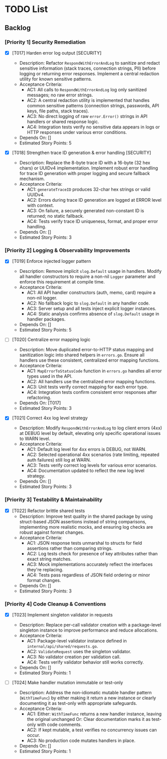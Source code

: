 # TODO List

## Backlog

### [Priority 1] Security Remediation
- [x] [T017] Harden error log output [SECURITY]
  - Description: Refactor `RespondWithErrorAndLog` to sanitize and redact sensitive information (stack traces, connection strings, PII) before logging or returning error responses. Implement a central redaction utility for known sensitive patterns.
  - Acceptance Criteria:
    - AC1: All calls to `RespondWithErrorAndLog` log only sanitized messages; no raw error strings.
    - AC2: A central redaction utility is implemented that handles common sensitive patterns (connection strings, passwords, API keys, file paths, stack traces).
    - AC3: No direct logging of raw `error.Error()` strings in API handlers or shared response logic.
    - AC4: Integration tests verify no sensitive data appears in logs or HTTP responses under various error conditions.
  - Depends On: []
  - Estimated Story Points: 5

- [x] [T018] Strengthen trace ID generation & error handling [SECURITY]
  - Description: Replace the 8-byte trace ID with a 16-byte (32 hex chars) or UUIDv4 implementation. Implement robust error handling for trace ID generation with proper logging and secure fallback mechanism.
  - Acceptance Criteria:
    - AC1: `generateTraceID` produces 32-char hex strings or valid UUIDv4.
    - AC2: Errors during trace ID generation are logged at ERROR level with context.
    - AC3: On failure, a securely generated non-constant ID is returned; no static fallback.
    - AC4: Tests verify trace ID uniqueness, format, and proper error handling.
  - Depends On: []
  - Estimated Story Points: 3

### [Priority 2] Logging & Observability Improvements
- [x] [T019] Enforce injected logger pattern
  - Description: Remove implicit `slog.Default` usage in handlers. Modify all handler constructors to require a non-nil `Logger` parameter and enforce this requirement at compile time.
  - Acceptance Criteria:
    - AC1: All API handler constructors (auth, memo, card) require a non-nil logger.
    - AC2: No fallback logic to `slog.Default` in any handler code.
    - AC3: Server setup and all tests inject explicit logger instances.
    - AC4: Static analysis confirms absence of `slog.Default` usage in handler packages.
  - Depends On: []
  - Estimated Story Points: 5

- [ ] [T020] Centralize error mapping logic
  - Description: Move duplicated error-to-HTTP status mapping and sanitization logic into shared helpers in `errors.go`. Ensure all handlers use these consistent, centralized error mapping functions.
  - Acceptance Criteria:
    - AC1: `MapErrorToStatusCode` function in `errors.go` handles all error types used in the API.
    - AC2: All handlers use the centralized error mapping functions.
    - AC3: Unit tests verify correct mapping for each error type.
    - AC4: Integration tests confirm consistent error responses after refactoring.
  - Depends On: [T017]
  - Estimated Story Points: 3

- [x] [T021] Correct 4xx log level strategy
  - Description: Modify `RespondWithErrorAndLog` to log client errors (4xx) at DEBUG level by default, elevating only specific operational issues to WARN level.
  - Acceptance Criteria:
    - AC1: Default log level for 4xx errors is DEBUG, not WARN.
    - AC2: Selected operational 4xx scenarios (rate limiting, repeated auth failures) still log at WARN.
    - AC3: Tests verify correct log levels for various error scenarios.
    - AC4: Documentation updated to reflect the new log level strategy.
  - Depends On: []
  - Estimated Story Points: 3

### [Priority 3] Testability & Maintainability
- [x] [T022] Refactor brittle shared tests
  - Description: Improve test quality in the shared package by using struct-based JSON assertions instead of string comparisons, implementing more realistic mocks, and ensuring log checks are robust against format changes.
  - Acceptance Criteria:
    - AC1: JSON response tests unmarshal to structs for field assertions rather than comparing strings.
    - AC2: Log tests check for presence of key attributes rather than exact string matches.
    - AC3: Mock implementations accurately reflect the interfaces they're replacing.
    - AC4: Tests pass regardless of JSON field ordering or minor format changes.
  - Depends On: []
  - Estimated Story Points: 3

### [Priority 4] Code Cleanup & Conventions
- [x] [T023] Implement singleton validator in requests
  - Description: Replace per-call validator creation with a package-level singleton instance to improve performance and reduce allocations.
  - Acceptance Criteria:
    - AC1: Package-level validator instance defined in `internal/api/shared/requests.go`.
    - AC2: `ValidateRequest` uses the singleton validator.
    - AC3: No validator creation per validation call.
    - AC4: Tests verify validator behavior still works correctly.
  - Depends On: []
  - Estimated Story Points: 1

- [ ] [T024] Make handler mutation immutable or test-only
  - Description: Address the non-idiomatic mutable handler pattern (`WithTimeFunc`) by either making it return a new instance or clearly documenting it as test-only with appropriate safeguards.
  - Acceptance Criteria:
    - AC1: Either: `WithTimeFunc` returns a new handler instance, leaving the original unchanged
           Or: Clear documentation marks it as test-only with code comments.
    - AC2: If kept mutable, a test verifies no concurrency issues can occur.
    - AC3: No production code mutates handlers in place.
  - Depends On: []
  - Estimated Story Points: 1

